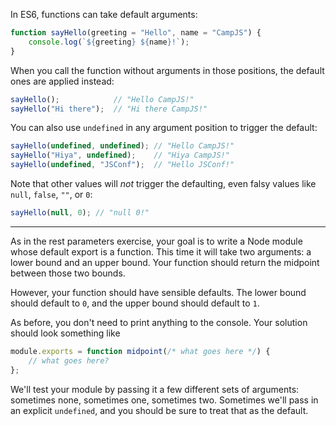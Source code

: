 In ES6, functions can take default arguments:

```js
function sayHello(greeting = "Hello", name = "CampJS") {
    console.log(`${greeting} ${name}!`);
}
```

When you call the function without arguments in those positions, the default ones are applied instead:

```js
sayHello();            // "Hello CampJS!"
sayHello("Hi there");  // "Hi there CampJS!"
```

You can also use `undefined` in any argument position to trigger the default:

```js
sayHello(undefined, undefined); // "Hello CampJS!"
sayHello("Hiya", undefined);    // "Hiya CampJS!"
sayHello(undefined, "JSConf");  // "Hello JSConf!"
```

Note that other values will *not* trigger the defaulting, even falsy values like `null`, `false`, `""`, or `0`:

```js
sayHello(null, 0); // "null 0!"
```

---

As in the rest parameters exercise, your goal is to write a Node module whose default export is a function. This time it will take two arguments: a lower bound and an upper bound. Your function should return the midpoint between those two bounds.

However, your function should have sensible defaults. The lower bound should default to `0`, and the upper bound should default to `1`.

As before, you don't need to print anything to the console. Your solution should look something like

```js
module.exports = function midpoint(/* what goes here */) {
    // what goes here?
};
```

We'll test your module by passing it a few different sets of arguments: sometimes none, sometimes one, sometimes two. Sometimes we'll pass in an explicit `undefined`, and you should be sure to treat that as the default.
